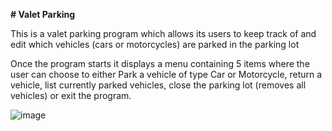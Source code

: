 **# Valet Parking**

This is a valet parking program which allows its users to keep track of and edit which vehicles (cars or motorcycles) are parked in the parking lot 

Once the program starts it displays a menu containing 5 items where the user can choose to either Park a vehicle of type Car or Motorcycle, return a vehicle, list currently parked vehicles, close the parking lot (removes all vehicles) or exit the program.

![image](https://user-images.githubusercontent.com/59423827/164942860-9cbbcc79-4216-4604-a420-0c9cc7997ea5.png)
